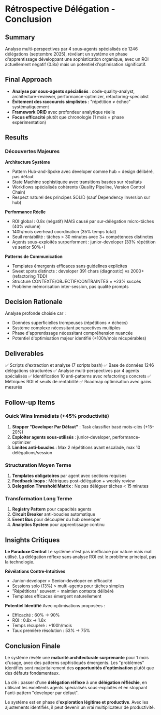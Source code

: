 # Rétrospective Délégation - Conclusion

## Summary
Analyse multi-perspectives par 4 sous-agents spécialisés de 1246 délégations (septembre 2025), révélant un système en phase d'apprentissage développant une sophistication organique, avec un ROI actuellement négatif (0.8x) mais un potentiel d'optimisation significatif.

## Final Approach
- **Analyse par sous-agents spécialisés** : code-quality-analyst, architecture-reviewer, performance-optimizer, refactoring-specialist
- **Évitement des raccourcis simplistes** : "répétition ≠ échec" systématiquement
- **Framework ORID** avec profondeur analytique réelle
- **Focus efficacité** plutôt que chronologie (1 mois = phase expérimentation)

## Results

### Découvertes Majeures

**Architecture Système**
- Pattern Hub-and-Spoke avec developer comme hub = design délibéré, pas défaut
- State Machine sophistiquée avec transitions basées sur résultats
- Workflows spécialisés cohérents (Quality Pipeline, Version Control Chain)
- Respect naturel des principes SOLID (sauf Dependency Inversion sur hub)

**Performance Réelle**
- ROI global : 0.8x (négatif) MAIS causé par sur-délégation micro-tâches (40% volume)
- 140h/mois overhead coordination (35% temps total)
- Seuil rentabilité : tâches > 30 minutes avec 3+ compétences distinctes
- Agents sous-exploités surperforment : junior-developer (33% répétition vs senior 50%+)

**Patterns de Communication**
- Templates émergents efficaces sans guidelines explicites
- Sweet spots distincts : developer 391 chars (diagnostic) vs 2000+ (refactoring TDD)
- Structure CONTEXTE/OBJECTIF/CONTRAINTES = +23% succès
- Problème mémorisation inter-session, pas qualité prompts

## Decision Rationale
Analyse profonde choisie car :
- Données superficielles trompeuses (répétitions ≠ échecs)
- Système complexe nécessitant perspectives multiples
- Phase d'apprentissage nécessitant compréhension nuancée
- Potentiel d'optimisation majeur identifié (+100h/mois récupérables)

## Deliverables
✅ Scripts d'extraction et analyse (7 scripts bash)
✅ Base de données 1246 délégations structurées
✅ Analyse multi-perspectives par 4 agents spécialisés
✅ Identification 10 anti-patterns avec refactorings concrets
✅ Métriques ROI et seuils de rentabilité
✅ Roadmap optimisation avec gains mesurés

## Follow-up Items

### Quick Wins Immédiats (+45% productivité)
1. **Stopper "Developer Par Défaut"** : Task classifier basé mots-clés (+15-20%)
2. **Exploiter agents sous-utilisés** : junior-developer, performance-optimizer
3. **Limites anti-boucles** : Max 2 répétitions avant escalade, max 10 délégations/session

### Structuration Moyen Terme
1. **Templates obligatoires** par agent avec sections requises
2. **Feedback loops** : Métriques post-délégation + weekly review
3. **Delegation Threshold Matrix** : Ne pas déléguer tâches < 15 minutes

### Transformation Long Terme
1. **Registry Pattern** pour capacités agents
2. **Circuit Breaker** anti-boucles automatique
3. **Event Bus** pour découpler du hub developer
4. **Analytics System** pour apprentissage continu

## Insights Critiques

**Le Paradoxe Central**
Le système n'est pas inefficace par nature mais mal utilisé. La délégation réflexe sans analyse ROI est le problème principal, pas la technologie.

**Révélations Contre-Intuitives**
- Junior-developer > Senior-developer en efficacité
- Sessions solo (13%) > multi-agents pour tâches simples
- "Répétitions" souvent = maintien contexte délibéré
- Templates efficaces émergent naturellement

**Potentiel Identifié**
Avec optimisations proposées :
- Efficacité : 60% → 90%
- ROI : 0.8x → 1.6x
- Temps récupéré : +100h/mois
- Taux première résolution : 53% → 75%

## Conclusion Finale

Le système révèle une **maturité architecturale surprenante** pour 1 mois d'usage, avec des patterns sophistiqués émergents. Les "problèmes" identifiés sont majoritairement des **opportunités d'optimisation** plutôt que des défauts fondamentaux.

La clé : passer d'une **délégation réflexe** à une **délégation réfléchie**, en utilisant les excellents agents spécialisés sous-exploités et en stoppant l'anti-pattern "developer par défaut".

Le système est en phase d'**exploration légitime et productive**. Avec les ajustements identifiés, il peut devenir un vrai multiplicateur de productivité.